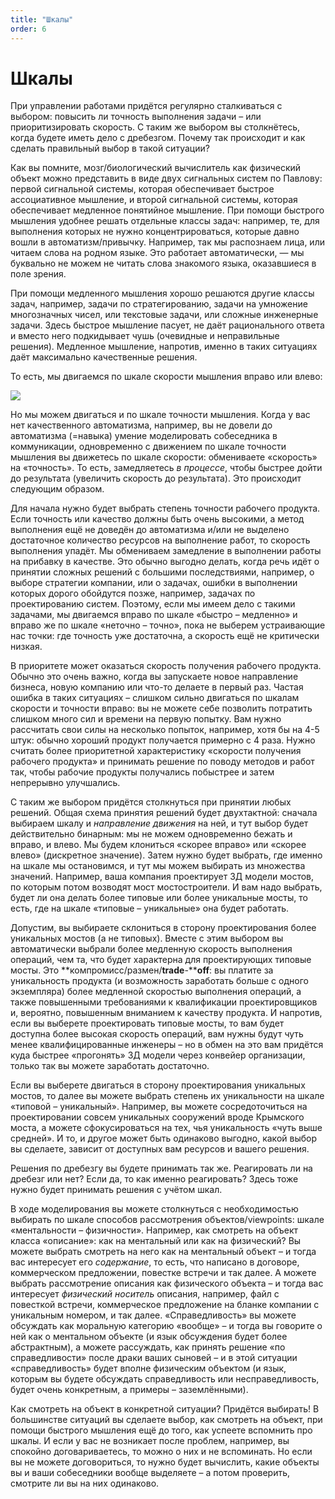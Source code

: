 ```yaml
---
title: "Шкалы"
order: 6
---
```


# Шкалы

При управлении работами придётся регулярно сталкиваться с выбором: повысить ли точность выполнения задачи – или приоритизировать скорость. С таким же выбором вы столкнётесь, когда будете иметь дело с дребезгом. Почему так происходит и как сделать правильный выбор в такой ситуации?

Как вы помните, мозг/биологический вычислитель как физический объект можно представить в виде двух сигнальных систем по Павлову: первой сигнальной системы, которая обеспечивает быстрое ассоциативное мышление, и второй сигнальной системы, которая обеспечивает медленное понятийное мышление. При помощи быстрого мышления удобнее решать отдельные классы задач: например, те, для выполнения которых не нужно концентрироваться, которые давно вошли в автоматизм/привычку. Например, так мы распознаем лица, или читаем слова на родном языке. Это работает автоматически, — мы буквально не можем не читать слова знакомого языка, оказавшиеся в поле зрения.

При помощи медленного мышления хорошо решаются другие классы задач, например, задачи по стратегированию, задачи на умножение многозначных чисел, или текстовые задачи, или сложные инженерные задачи. Здесь быстрое мышление пасует, не даёт рационального ответа и вместо него подкидывает чушь (очевидные и неправильные решения). Медленное мышление, напротив, именно в таких ситуациях даёт максимально качественные решения.

То есть, мы двигаемся по шкале скорости мышления вправо или влево:

![](/ru/rational-work/37.jpeg)

Но мы можем двигаться и по шкале точности мышления. Когда у вас нет качественного автоматизма, например, вы не довели до автоматизма (=навыка) умение моделировать собеседника в коммуникации, одновременно с движением по шкале точности мышления вы движетесь по шкале скорости: обмениваете «скорость» на «точность». То есть, замедляетесь *в процессе*, чтобы быстрее дойти до результата (увеличить скорость до результата). Это происходит следующим образом.

Для начала нужно будет выбрать степень точности рабочего продукта. Если точность или качество должны быть очень высокими, а метод выполнения ещё не доведён до автоматизма и/или не выделено достаточное количество ресурсов на выполнение работ, то скорость выполнения упадёт. Мы обмениваем замедление в выполнении работы на прибавку в качестве. Это обычно выгодно делать, когда речь идёт о принятии сложных решений с большими последствиями, например, о выборе стратегии компании, или о задачах, ошибки в выполнении которых дорого обойдутся позже, например, задачах по проектированию систем. Поэтому, если мы имеем дело с такими задачами, мы двигаемся вправо по шкале «быстро – медленно» и вправо же по шкале «неточно – точно», пока не выберем устраивающие нас точки: где точность уже достаточна, а скорость ещё не критически низкая.

В приоритете может оказаться скорость получения рабочего продукта. Обычно это очень важно, когда вы запускаете новое направление бизнеса, новую компанию или что-то делаете в первый раз. Частая ошибка в таких ситуациях – слишком сильно двигаться по шкалам скорости и точности вправо: вы не можете себе позволить потратить слишком много сил и времени на первую попытку. Вам нужно рассчитать свои силы на несколько попыток, например, хотя бы на 4-5 штук: обычно хороший продукт получается примерно с 4 раза. Нужно считать более приоритетной характеристику «скорости получения рабочего продукта» и принимать решение по поводу методов и работ так, чтобы рабочие продукты получались побыстрее и затем непрерывно улучшались.

С таким же выбором придётся столкнуться при принятии любых решений. Общая схема принятия решений будет двухтактной: сначала выбираем шкалу и *направление движения* на ней, и тут выбор будет действительно бинарным: мы не можем одновременно бежать и вправо, и влево. Мы будем клониться «скорее вправо» или «скорее влево» (дискретное значение). Затем нужно будет выбрать, где именно на шкале мы остановимся, и тут мы можем выбирать из множества значений. Например, ваша компания проектирует 3Д модели мостов, по которым потом возводят мост мостостроители. И вам надо выбрать, будет ли она делать более типовые или более уникальные мосты, то есть, где на шкале «типовые – уникальные» она будет работать.

Допустим, вы выбираете склониться в сторону проектирования более уникальных мостов (а не типовых). Вместе с этим выбором вы автоматически выбрали более медленную скорость выполнения операций, чем та, что будет характерна для проектирующих типовые мосты. Это **компромисс/размен/****trade****-****off**: вы платите за уникальность продукта (и возможность заработать больше с одного экземпляра) более медленной скоростью выполнения операций, а также повышенными требованиями к квалификации проектировщиков и, вероятно, повышенным вниманием к качеству продукта. И напротив, если вы выберете проектировать типовые мосты, то вам будет доступна более высокая скорость операций, вам нужны будут чуть менее квалифицированные инженеры – но в обмен на это вам придётся куда быстрее «прогонять» 3Д модели через конвейер организации, только так вы можете заработать достаточно.

Если вы выберете двигаться в сторону проектирования уникальных мостов, то далее вы можете выбрать степень их уникальности на шкале «типовой – уникальный». Например, вы можете сосредоточиться на проектировании совсем уникальных сооружений вроде Крымского моста, а можете сфокусироваться на тех, чья уникальность «чуть выше средней». И то, и другое может быть одинаково выгодно, какой выбор вы сделаете, зависит от доступных вам ресурсов и вашего решения.

Решения по дребезгу вы будете принимать так же. Реагировать ли на дребезг или нет? Если да, то как именно реагировать? Здесь тоже нужно будет принимать решения с учётом шкал.

В ходе моделирования вы можете столкнуться с необходимостью выбирать по шкале способов рассмотрения объектов/viewpoints: шкале «ментальности – физичности». Например, как смотреть на объект класса «описание»: как на ментальный или как на физический? Вы можете выбрать смотреть на него как на ментальный объект – и тогда вас интересует его *содержание*, то есть, что написано в договоре, коммерческом предложении, повестке встречи и так далее. А можете выбрать рассмотрение описания как физического объекта – и тогда вас интересует *физический носитель* описания, например, файл с повесткой встречи, коммерческое предложение на бланке компании с уникальным номером, и так далее. «Справедливость» вы можете обсуждать как моральную категорию «вообще» – и тогда вы говорите о ней как о ментальном объекте (и язык обсуждения будет более абстрактным), а можете рассуждать, как принять решение «по справедливости» после драки ваших сыновей – и в этой ситуации «справедливость» будет вполне физическим объектом (и язык, которым вы будете обсуждать справедливость или несправедливость, будет очень конкретным, а примеры – заземлёнными).

Как смотреть на объект в конкретной ситуации? Придётся выбирать! В большинстве ситуаций вы сделаете выбор, как смотреть на объект, при помощи быстрого мышления ещё до того, как успеете вспомнить про шкалы. И если у вас не возникает после проблем, например, вы спокойно договариваетесь, то можно о них и не вспоминать. Но если вы не можете договориться, то нужно будет вычислить, какие объекты вы и ваши собеседники вообще выделяете – а потом проверить, смотрите ли вы на них одинаково.